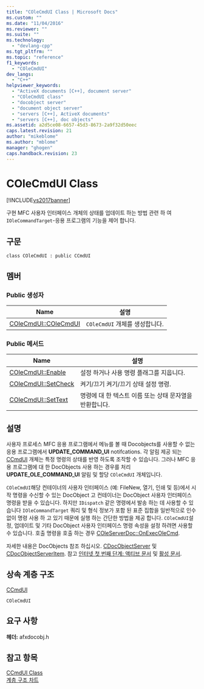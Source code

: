 ```yaml
---
title: "COleCmdUI Class | Microsoft Docs"
ms.custom: ""
ms.date: "11/04/2016"
ms.reviewer: ""
ms.suite: ""
ms.technology: 
  - "devlang-cpp"
ms.tgt_pltfrm: ""
ms.topic: "reference"
f1_keywords: 
  - "COleCmdUI"
dev_langs: 
  - "C++"
helpviewer_keywords: 
  - "ActiveX documents [C++], document server"
  - "COleCmdUI class"
  - "docobject server"
  - "document object server"
  - "servers [C++], ActiveX documents"
  - "servers [C++], doc objects"
ms.assetid: a2d5ce08-6657-45d3-8673-2a9f32d50eec
caps.latest.revision: 21
author: "mikeblome"
ms.author: "mblome"
manager: "ghogen"
caps.handback.revision: 23
---
```

# COleCmdUI Class
[!INCLUDE[vs2017banner](../../assembler/inline/includes/vs2017banner.md)]

구현 MFC 사용자 인터페이스 개체의 상태를 업데이트 하는 방법 관련 하 여 `IOleCommandTarget`\-응용 프로그램의 기능을 제어 합니다.  
  
## 구문  
  
```  
class COleCmdUI : public CCmdUI  
```  
  
## 멤버  
  
### Public 생성자  
  
|Name|설명|  
|----------|--------|  
|[COleCmdUI::COleCmdUI](../Topic/COleCmdUI::COleCmdUI.md)|`COleCmdUI` 개체를 생성합니다.|  
  
### Public 메서드  
  
|Name|설명|  
|----------|--------|  
|[COleCmdUI::Enable](../Topic/COleCmdUI::Enable.md)|설정 하거나 사용 명령 플래그를 지웁니다.|  
|[COleCmdUI::SetCheck](../Topic/COleCmdUI::SetCheck.md)|켜기\/끄기 켜기\/끄기 상태 설정 명령.|  
|[COleCmdUI::SetText](../Topic/COleCmdUI::SetText.md)|명령에 대 한 텍스트 이름 또는 상태 문자열을 반환합니다.|  
  
## 설명  
 사용자 프로세스 MFC 응용 프로그램에서 메뉴를 볼 때 Docobjects를 사용할 수 없는 응용 프로그램에서  **UPDATE\_COMMAND\_UI** notifcations.  각 알림 제공 되는  [CCmdUI](../../mfc/reference/ccmdui-class.md) 개체는 특정 명령의 상태를 반영 하도록 조작할 수 있습니다.  그러나 MFC 응용 프로그램에 대 한 DocObjects 사용 하는 경우를 처리  **UPDATE\_OLE\_COMMAND\_UI** 알림 및 할당 `COleCmdUI` 개체입니다.  
  
 `COleCmdUI`해당 컨테이너의 사용자 인터페이스 \(예: FileNew, 열기, 인쇄 및 등\)에서 시작 명령을 수신할 수 있는 DocObject 고 컨테이너는 DocObject 사용자 인터페이스 명령을 받을 수 있습니다.  하지만 `IDispatch` 같은 명령에서 발송 하는 데 사용할 수 있습니다 `IOleCommandTarget` 쿼리 및 형식 정보가 포함 된 표준 집합을 일반적으로 인수 없이 명령 사용 하 고 있기 때문에 실행 하는 간단한 방법을 제공 합니다.  `COleCmdUI`설정, 업데이트 및 기타 DocObject 사용자 인터페이스 명령 속성을 설정 하려면 사용할 수 있습니다.  호출 명령을 호출 하는 경우  [COleServerDoc::OnExecOleCmd](../Topic/COleServerDoc::OnExecOleCmd.md).  
  
 자세한 내용은 DocObjects 참조 하십시오.  [CDocObjectServer](../../mfc/reference/cdocobjectserver-class.md) 및  [CDocObjectServerItem](../../mfc/reference/cdocobjectserveritem-class.md).  참고  [인터넷 첫 번째 단계: 액티브 문서](../../mfc/active-documents-on-the-internet.md) 및  [활성 문서](../../mfc/active-documents-on-the-internet.md).  
  
## 상속 계층 구조  
 [CCmdUI](../../mfc/reference/ccmdui-class.md)  
  
 `COleCmdUI`  
  
## 요구 사항  
 **헤더:**  afxdocobj.h  
  
## 참고 항목  
 [CCmdUI Class](../../mfc/reference/ccmdui-class.md)   
 [계층 구조 차트](../../mfc/hierarchy-chart.md)